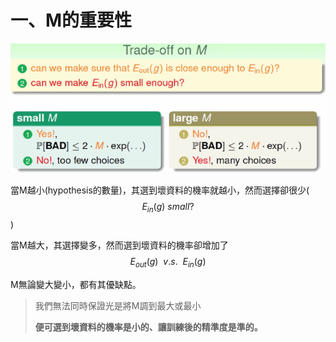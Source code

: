 # 一、M的重要性

![](/assets/m74hfwh982port.png)

當M越小\(hypothesis的數量\)，其選到壞資料的機率就越小，然而選擇卻很少\($$E_{in}(g)\ small?$$\)

當M越大，其選擇變多，然而選到壞資料的機率卻增加了$$E_{out}(g)\ \ v.s.\ \ E_{in}(g)$$

M無論變大變小，都有其優缺點。

> 我們無法同時保證光是將M調到最大或最小
>
> **便可選到壞資料的機率是小的、讓訓練後的精準度是準的。**





